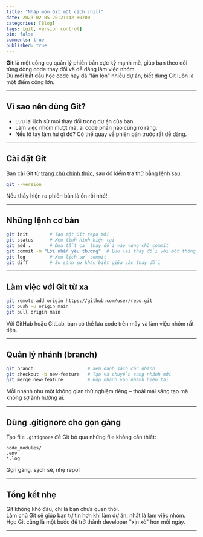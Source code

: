 ```yaml
---
title: "Nhập môn Git một cách chill"
date: 2023-02-05 20:21:42 +0700
categories: [Blog]
tags: [git, version control]
pin: false
comments: true
published: true
---
```


**Git** là một công cụ quản lý phiên bản cực kỳ mạnh mẽ, giúp bạn theo dõi từng dòng code thay đổi và dễ dàng làm việc nhóm.  
Dù mới bắt đầu học code hay đã "lăn lộn" nhiều dự án, biết dùng Git luôn là một điểm cộng lớn.

---

## Vì sao nên dùng Git?

- Lưu lại lịch sử mọi thay đổi trong dự án của bạn.
- Làm việc nhóm mượt mà, ai code phần nào cũng rõ ràng.
- Nếu lỡ tay làm hư gì đó? Có thể quay về phiên bản trước rất dễ dàng.

---

## Cài đặt Git

Bạn cài Git từ [trang chủ chính thức](https://git-scm.com/downloads), sau đó kiểm tra thử bằng lệnh sau:

```bash
git --version
```

Nếu thấy hiện ra phiên bản là ổn rồi nhé!

---

## Những lệnh cơ bản

```bash
git init        # Tạo một Git repo mới
git status      # Xem tình hình hiện tại
git add .       # Đưa tất cả thay đổi vào vùng chờ commit
git commit -m "Lời nhắn yêu thương"  # Lưu lại thay đổi với một thông điệp
git log         # Xem lịch sử commit
git diff        # So sánh sự khác biệt giữa các thay đổi
```

---

## Làm việc với Git từ xa

```bash
git remote add origin https://github.com/user/repo.git
git push -u origin main
git pull origin main
```

Với GitHub hoặc GitLab, bạn có thể lưu code trên mây và làm việc nhóm rất tiện.

---

## Quản lý nhánh (branch)

```bash
git branch                    # Xem danh sách các nhánh
git checkout -b new-feature   # Tạo và chuyển sang nhánh mới
git merge new-feature         # Gộp nhánh vào nhánh hiện tại
```

Mỗi nhánh như một không gian thử nghiệm riêng – thoải mái sáng tạo mà không sợ ảnh hưởng ai.

---

## Dùng .gitignore cho gọn gàng

Tạo file `.gitignore` để Git bỏ qua những file không cần thiết:

```text
node_modules/
.env
*.log
```

Gọn gàng, sạch sẽ, nhẹ repo!

---

## Tổng kết nhẹ

Git không khó đâu, chỉ là bạn chưa quen thôi.  
Làm chủ Git sẽ giúp bạn tự tin hơn khi làm dự án, nhất là làm việc nhóm.  
Học Git cũng là một bước để trở thành developer "xịn xò" hơn mỗi ngày.

---
